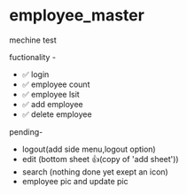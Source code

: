 # employee_master

mechine test

fuctionality - 
- ✅ login
- ✅ employee count
- ✅ employee lsit
- ✅ add employee
- ✅ delete employee

pending-
- logout(add side menu,logout option)
- edit (bottom sheet 👍(copy of 'add sheet'))
- search (nothing done yet exept an icon)
- employee pic and update pic
